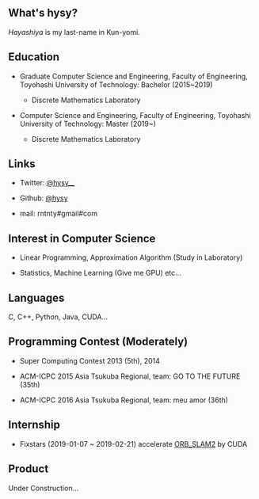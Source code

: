 ## What's hysy?
*Hayashiya* is my last-name in Kun-yomi.

## Education
- Graduate Computer Science and Engineering, Faculty of Engineering, Toyohashi University of Technology: Bachelor (2015~2019)
  - Discrete Mathematics Laboratory

- Computer Science and Engineering, Faculty of Engineering, Toyohashi University of Technology: Master (2019~)
  - Discrete Mathematics Laboratory

## Links
- Twitter: [@hysy__](https://mobile.twitter.com/hysy__)

- Github: [@hysy](https://github.com/hysy)

- mail: rntnty#gmail#com

## Interest in Computer Science
- Linear Programming, Approximation Algorithm (Study in Laboratory)

- Statistics, Machine Learning (Give me GPU) etc...

## Languages
C, C++, Python, Java, CUDA...

## Programming Contest (Moderately)
- Super Computing Contest 2013 (5th), 2014

- ACM-ICPC 2015 Asia Tsukuba Regional, team: GO TO THE FUTURE (35th)

- ACM-ICPC 2016 Asia Tsukuba Regional, team: meu amor (36th)

## Internship
- Fixstars (2019-01-07 ~ 2019-02-21)
accelerate [ORB_SLAM2](https://github.com/raulmur/ORB_SLAM) by CUDA

## Product
Under Construction...

